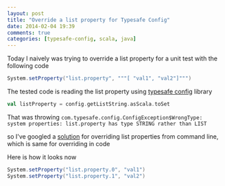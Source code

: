 ```yaml
---
layout: post
title: "Override a list property for Typesafe Config"
date: 2014-02-04 19:39
comments: true
categories: [typesafe-config, scala, java]
---
```

Today I naively was trying to override a list property for a unit test with the following code
``` scala
System.setProperty("list.property", """[ "val1", "val2"]""")
```

The tested code is reading the list property using [typesafe config](https://github.com/typesafehub/config) library

``` scala
val listProperty = config.getListString.asScala.toSet
```

That was throwing
`com.typesafe.config.ConfigException$WrongType: system properties: list.property has type STRING rather than LIST`

so I've googled a [solution](https://github.com/typesafehub/config/issues/69) for overriding list properties from
command line, which is same for overriding in code

Here is how it looks now

``` scala
System.setProperty("list.property.0", "val1")
System.setProperty("list.property.1", "val2")
```






